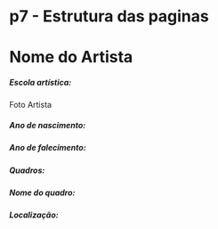 # p7 - Estrutura das paginas

# Nome do Artista
##### Escola artística: 

Foto Artista

##### Ano de nascimento:
##### Ano de falecimento:

##### Quadros:
##### Nome do quadro: 
##### Localização:
